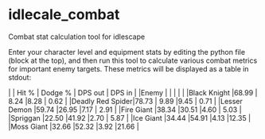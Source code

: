 # idlecale_combat
Combat stat calculation tool for idlescape

Enter your character level and equipment stats by editing the python file (block at the top), and then run this tool to calculate various combat metrics for important enemy targets.  These metrics will be displayed as a table in stdout:

|                 | Hit % | Dodge % | DPS out | DPS in |
|Enemy            |       |         |         |        |
|Black Knight     |68.99  | 8.24    |8.28     | 0.62   |
|Deadly Red Spider|78.73  | 9.89    |9.45     | 0.71   |
|Lesser Demon     |59.74  |26.95    |7.17     | 2.91   |
|Fire Giant       |38.34  |30.51    |4.60     | 5.03   |
|Spriggan         |22.50  |41.92    |2.70     | 5.87   |
|Ice Giant        |34.44  |54.91    |4.13     |12.35   |
|Moss Giant       |32.66  |52.32    |3.92     |21.66   |
